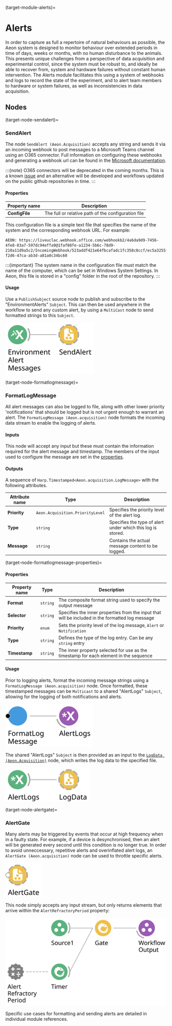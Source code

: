 (target-module-alerts)=
# Alerts

In order to capture as full a repertoire of natural behaviours as possible, the Aeon system is designed to monitor behaviour over extended periods in time of days, weeks or months, with no human disturbance to the animals. 
This presents unique challenges from a perspective of data acquisition and experimental control, since the system must be robust to, and ideally be able to recover from, system and hardware failures without constant human intervention. 
The Alerts module facilitates this using a system of webhooks and logs to record the state of the experiment, and to alert team members to hardware or system failures, as well as inconsistencies in data acquisition. 

## Nodes
(target-node-sendalert)=
### SendAlert
The node `SendAlert (Aeon.Acquisition)` accepts any string and sends it via an incoming webhook to post messages to a Microsoft Teams channel using an O365 connector. Full information on configuring these webhooks and generating a webhook url can be found in the [Microsoft documentation](https://learn.microsoft.com/en-us/microsoftteams/platform/webhooks-and-connectors/how-to/add-incoming-webhook?tabs=newteams%2Cdotnet).

:::{note}
O365 connectors will be deprecated in the coming months. This is a known [issue](aeon-experiments-github:issues/591) and an alternative will be developed and workflows updated on the public github repositories in time.
:::

#### Properties
| Property name      | Description                                                 |
|--------------------|-------------------------------------------------------------|
| **ConfigFile**     | The full or relative path of the configuration file         |

This configuration file is a simple text file that specifies the name of the system and the corresponding webhook URL. 
For example:

```
AEON: https://liveuclac.webhook.office.com/webhookb2/4a6da9d9-7456-4fe8-83a7-597dc94effa9@1faf88fe-a1234-5b6c-78d9-210a11d9a5c2/IncomingWebhook/523addf421e64fbcafadc1fc358c8ccf/ec5a3255-f2d6-47ca-ab3d-a81a0c34bc60
```

:::{important}
The system name in the configuration file must match the name of the computer, which can be set in Windows System Settings.
In Aeon, this file is stored in a "config" folder in the root of the repository. <!-- is this important? -->
::: 

#### Usage
<!-- Not immediately clear which is which, is  "EnvironmentAlertMessages" the `PublishSubject`? 
what is the EnvironmentAlerts subject?  
which one is the subscribed observer of `PublishSubject`? -->
<!-- What is "This" referring to? 
is `MultiCast` equivalent to `MultiCastSubject`? 
"this `Subject` presumably refers to the "EnvironmentAlerts" `Subject`? 
May be clearer if illustrated with a sample workflow? -->
Use a `PublishSubject` source node to publish and subscribe to the "EnvironmentAlerts" `Subject`. 
This can then be used anywhere in the workflow to send any custom alert, by using a `MultiCast` node to send formatted strings to this `Subject`. 

![SendAlertBase](../../workflows/EnvironmentAlertsBase.svg)

(target-node-formatlogmessage)=
### FormatLogMessage
All alert messages can also be logged to file, along with other lower priority 'notifications' that should be logged but is not urgent enough to warrant an alert. 
The `FormatLogMessage (Aeon.acquisition)` node formats the incoming data stream to enable the logging of alerts. 

#### Inputs
This node will accept any input but these must contain the information required for the alert message and timestamp. 
The members of the input used to configure the message are set in the [properties](target-node-formatlogmessage-properties).

#### Outputs
A sequence of `Harp.Timestamped<Aeon.acquisition.LogMessage>` with the following attributes. 

| Attribute name     | Type                             | Description                                                  |
|--------------------|----------------------------------|--------------------------------------------------------------|
| **Priority**       | `Aeon.Acquisition.PriorityLevel` | Specifies the priority level of the alert log.               |
| **Type**           | `string`                         | Specifies the type of alert under which this log is stored.  |
| **Message**        | `string`                         | Contains the actual message content to be logged.            |

(target-node-formatlogmessage-properties)=
#### Properties
| Property name        | Type            | Description                                                                                             |
|----------------------|-----------------|---------------------------------------------------------------------------------------------------------|
| **Format**           | `string`        | The composite format string used to specify the output message                                          |
| **Selector**         | `string`        | Specifies the inner properties from the input that will be included in the formatted log message        |
| **Priority**         | `enum`          | Sets the priority level of the log message, `Alert` or `Notification`                                   |
| **Type**             | `string`        | Defines the type of the log entry. Can be any `string` entry                                            |
| **Timestamp**        | `string`        | The inner property selected for use as the timestamp for each element in the sequence                   |

#### Usage
Prior to logging alerts, format the incoming message strings using a `FormatLogMessage (Aeon.acquisition)` node.
Once formatted, these timestamped messages can be `Multicast` to a shared "AlertLogs" `Subject`, allowing for the logging of both notifications and alerts.

![FormatLogMessage](../../workflows/formatLogMessage.svg)

The shared "AlertLogs" `Subject` is then provided as an input to the [`LogData (Aeon.Acquisition)`](target-node-logdata) node, which writes the log data to the specified file. 

![AlertLogs](../../workflows/alertLogs.svg)

(target-node-alertgate)=
### AlertGate
Many alerts may be triggered by events that occur at high frequency when in a faulty state. 
For example, if a device is desynchronised, then an alert will be generated every second until this condition is no longer true. 
In order to avoid unneccessary, repetitive alerts and overinflated alert logs, an `AlertGate (Aeon.acquisition)` node can be used to throttle specific alerts.

![AlertGate](../../workflows/alertGate.svg)

This node simply accepts any input stream, but only returns elements that arrive within the `AlertRefractoryPeriod`  property:

![AlertGate](../../workflows/alertGateDetail.svg)

Specific use cases for formatting and sending alerts are detailed in individual module references.
